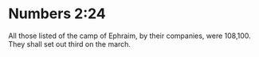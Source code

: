 # Numbers 2:24

All those listed of the camp of Ephraim, by their companies, were 108,100. They shall set out third on the march.
